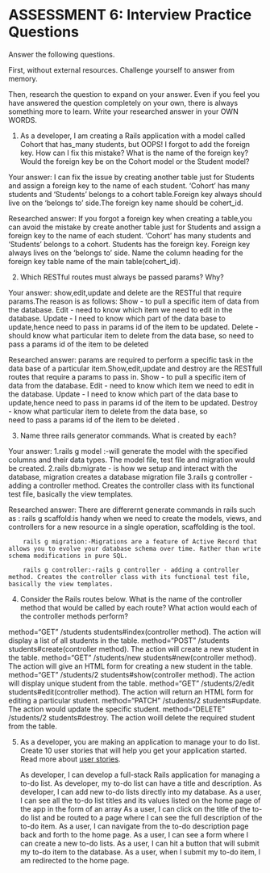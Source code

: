 # ASSESSMENT 6: Interview Practice Questions
Answer the following questions.

First, without external resources. Challenge yourself to answer from memory.

Then, research the question to expand on your answer. Even if you feel you have answered the question completely on your own, there is always something more to learn. Write your researched answer in your OWN WORDS.

1. As a developer, I am creating a Rails application with a model called Cohort that has_many students, but OOPS! I forgot to add the foreign key. How can I fix this mistake? What is the name of the foreign key? Would the foreign key be on the Cohort model or the Student model?

  Your answer:
           I can fix the issue by creating another table just for Students and assign a foreign key to the name of each student. ‘Cohort’ has many students and ‘Students’ belongs to a cohort table.Foreign key always should live on the ‘belongs to’ side.The foreign key name should be cohert_id.

  Researched answer:
            If you forgot a foreign key when creating a table,you can avoid the mistake by create another table just for Students and assign a foreign key to the name of each student. ‘Cohort’ has many students and ‘Students’ belongs to a cohort. Students has the foreign key. Foreign key always lives on the ‘belongs to’ side. Name the column heading for the foreign key table name of the main table(cohert_id).



2. Which RESTful routes must always be passed params? Why?

  Your answer:
          show,edit,update  and delete are the RESTful that require params.The reason is as follows: 
          Show - to pull a specific item of data from the database. 
          Edit - need to know which item we need to edit in the database.
          Update - I need to know which part of the data base to update,hence need to pass   in params id of the item to be updated.
          Delete - should  know what particular item to delete from the data base, so need to pass a params id of the item to be deleted

  Researched answer:
              params are required to perform a specific task in the data base of a particular item.Show,edit,update and destroy are the RESTfull routes  that require a params to pass in.
              Show - to pull a specific item of data from the database. 
              Edit - need to know which item we need to edit in the database.
              Update - I need to know which part of the data base to update,hence need 
                       to pass   in params id of the item to be updated.
              Destroy - know what particular item to delete from the data base, so  
                       need to pass a params id of the item to be deleted .




3. Name three rails generator commands. What is created by each?

  Your answer:
          1.rails g model :-will generate the model with the specified columns and their  data types. The model file, test file and migration would be created.
          2.rails db:migrate - is how we  setup and interact with the database, migration creates a database migration file
          3.rails g controller - adding a controller method. Creates the controller class with its functional test file, basically the view templates.

  Researched answer:
        There are differernt generate commands in rails such as :
        rails g scaffold:is handy when we need to create the models, views, and controllers for a new resource in a single operation, scaffolding is the tool.

        rails g migration:-Migrations are a feature of Active Record that allows you to evolve your database schema over time. Rather than write schema modifications in pure SQL.

        rails g controller:-rails g controller - adding a controller method. Creates the controller class with its functional test file, basically the view templates.




4. Consider the Rails routes below. What is the name of the controller method that would be called by each route? What action would each of the controller methods perform?

method=“GET”    /students
 students#index(controller method). The action will display a list of all students in the table.
method=“POST”   /students
students#create(controller method). The action will create a new student in the table.
method=“GET”    /students/new
students#new(controller method). The action will give an HTML form for creating a new student  in the table.
method=“GET”    /students/2
 students#show(controller method). The action will display unique student from the table.
method=“GET”    /students/2/edit
 students#edit(controller method). The action will  return an HTML form for editing a particular student.
method=“PATCH”  /students/2
 students#update. The action would update the specific student.
method=“DELETE” /students/2
students#destroy. The action woill delete the required student from the table.


5. As a developer, you are making an application to manage your to do list. Create 10 user stories that will help you get your application started. Read more about [user stories](https://www.atlassian.com/agile/project-management/user-stories).

      As developer, I can develop a full-stack Rails application for managing a to-do list.
      As developer, my to-do list can have a title and description.
      As developer, I can add new to-do lists directly into my database.
      As a user, I can see all the to-do list titles and its values listed on the home page of the app in the form of an array
      As a user, I can click on the title of the to-do list and be routed to a page where I can see the full description of the to-do item.
      As a user, I can navigate from the to-do description page back and forth to the home page.
      As a user, I can see a form where I can create a new to-do lists.
      As a user, I can hit a button that will submit my to-do item to the database.
      As a user, when I submit my to-do item, I am redirected to the home page.
